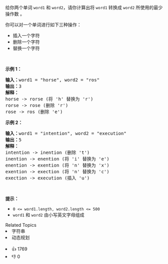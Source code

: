 <p>给你两个单词 <code>word1</code> 和 <code>word2</code>，请你计算出将 <code>word1</code> 转换成 <code>word2</code><em> </em>所使用的最少操作数 。</p>

<p>你可以对一个单词进行如下三种操作：</p>

<ul>
	<li>插入一个字符</li>
	<li>删除一个字符</li>
	<li>替换一个字符</li>
</ul>

<p> </p>

<p><strong>示例 1：</strong></p>

<pre>
<strong>输入：</strong>word1 = "horse", word2 = "ros"
<strong>输出：</strong>3
<strong>解释：</strong>
horse -> rorse (将 'h' 替换为 'r')
rorse -> rose (删除 'r')
rose -> ros (删除 'e')
</pre>

<p><strong>示例 2：</strong></p>

<pre>
<strong>输入：</strong>word1 = "intention", word2 = "execution"
<strong>输出：</strong>5
<strong>解释：</strong>
intention -> inention (删除 't')
inention -> enention (将 'i' 替换为 'e')
enention -> exention (将 'n' 替换为 'x')
exention -> exection (将 'n' 替换为 'c')
exection -> execution (插入 'u')
</pre>

<p> </p>

<p><strong>提示：</strong></p>

<ul>
	<li><code>0 <= word1.length, word2.length <= 500</code></li>
	<li><code>word1</code> 和 <code>word2</code> 由小写英文字母组成</li>
</ul>
<div><div>Related Topics</div><div><li>字符串</li><li>动态规划</li></div></div><br><div><li>👍 1769</li><li>👎 0</li></div>